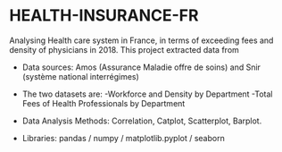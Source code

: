 # HEALTH-INSURANCE-FR
Analysing Health care system in France, in terms of exceeding fees and density of physicians in 2018.
This project extracted data from
* Data sources:
Amos (Assurance Maladie offre de soins) and Snir (système national interrégimes)

* The two datasets are:
-Workforce and Density by Department
-Total Fees of Health Professionals by Department

* Data Analysis Methods:
Correlation, Catplot, Scatterplot, Barplot.

* Libraries: 
 pandas / numpy / matplotlib.pyplot / seaborn 
